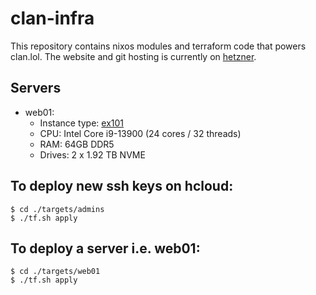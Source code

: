 # clan-infra

This repository contains nixos modules and terraform code that powers clan.lol.
The website and git hosting is currently on [hetzner](https://www.hetzner.com/).

## Servers
- web01:
  - Instance type: [ex101](https://www.hetzner.com/de/dedicated-rootserver/ex101)
  - CPU: Intel Core i9-13900 (24 cores / 32 threads)
  - RAM: 64GB DDR5
  - Drives: 2 x 1.92 TB NVME

## To deploy new ssh keys on hcloud:

```
$ cd ./targets/admins
$ ./tf.sh apply
```

## To deploy a server i.e. web01:

```
$ cd ./targets/web01
$ ./tf.sh apply
```
